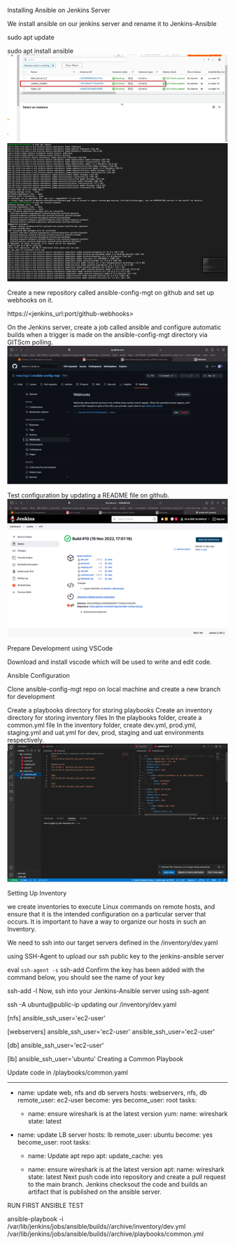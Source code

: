 Installing Ansible on Jenkins Server

We install ansible on our jenkins server and rename it to Jenkins-Ansible

sudo apt update

sudo apt install ansible
![jenkins ansible](./images/jenkins%20ansible.png)
![sudo apt ansible](./images/sudo%20apt%20ansible.png)

Create a new repository called ansible-config-mgt on github and set up webhooks on it.

https://<jenkins_url:port/github-webhooks>

On the Jenkins server, create a job called ansible and configure automatic builds when a trigger is made on the ansible-config-mgt directory via GITScm polling.
![wehbooks](./images/wehbooks.png)


Test configuration by updating a README file on github. 
![JENS SUCCESS](./images/JENS%20SUCCESS.png)

Prepare Development using VSCode

Download and install vscode which will be used to write and edit code.

Ansible Configuration

Clone ansible-config-mgt repo on local machine and create a new branch for development 


Create a playbooks directory for storing playbooks
Create an inventory directory for storing inventory files
In the playbooks folder, create a common.yml file
In the inventory folder, create dev.yml, prod.yml, staging.yml and uat.yml for dev, prod, staging and uat environments respectively.
![servers git](./images/servers%20git.png)


Setting Up Inventory

we create inventories to execute Linux commands on remote hosts, and ensure that it is the intended configuration on a particular server that occurs. It is important to have a way to organize our hosts in such an Inventory.

We need to ssh into our target servers defined in the /inventory/dev.yaml

using SSH-Agent to upload our ssh public key to the jenkins-ansible server

eval `ssh-agent -s`
ssh-add <path-to-private-key>
Confirm the key has been added with the command below, you should see the name of your key

ssh-add -l
Now, ssh into your Jenkins-Ansible server using ssh-agent

ssh -A ubuntu@public-ip
updating our /inventory/dev.yaml

[nfs]
<NFS-Server-Private-IP-Address> ansible_ssh_user='ec2-user'

[webservers]
<Web-Server1-Private-IP-Address> ansible_ssh_user='ec2-user'
<Web-Server2-Private-IP-Address> ansible_ssh_user='ec2-user'

[db]
<Database-Private-IP-Address> ansible_ssh_user='ec2-user' 

[lb]
<Load-Balancer-Private-IP-Address> ansible_ssh_user='ubuntu'
Creating a Common Playbook

Update code in /playbooks/common.yaml

 ---
- name: update web, nfs and db servers
  hosts: webservers, nfs, db
  remote_user: ec2-user
  become: yes
  become_user: root
  tasks:
    - name: ensure wireshark is at the latest version
      yum:
        name: wireshark
        state: latest

- name: update LB server
  hosts: lb
  remote_user: ubuntu
  become: yes
  become_user: root
  tasks:
    - name: Update apt repo
      apt: 
        update_cache: yes

    - name: ensure wireshark is at the latest version
      apt:
        name: wireshark
        state: latest
Next push code into repository and create a pull request to the main branch. Jenkins checksout the code and builds an artifact that is published on the ansible server.

RUN FIRST ANSIBLE TEST

ansible-playbook -i /var/lib/jenkins/jobs/ansible/builds/<build-number>/archive/inventory/dev.yml /var/lib/jenkins/jobs/ansible/builds/<build-number>/archive/playbooks/common.yml
